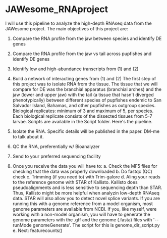 # JAWesome_RNAproject
I will use this pipeline to analyze the high-depth RNAseq data from the JAWesome project. The main objectives of this project are:
1. Compare the RNA profile from the jaw between species and identify DE genes
2. Compare the RNA profile from the jaw vs tail across pupfishes and identify DE genes
3. Identify low and high-abundance transcripts from (1) and (2)
4. Build a network of interacting genes from (1) and (2)
The first step of this project was to isolate RNA from the tissue. The tissue that we will compare for DE was the branchial apparatus (branchial arches) and the jaw (lower and upper jaw) with the tail (a tissue that hasn't diverged phenotypically) between different species of pupfishes endemic to San Salvador Island, Bahamas, and other pupfishes as outgroup species. Biological replicates: minimum of 3 and maximum of 5, per species. Each biological replicate consists of the dissected tissues from 5-7 larvae. 
Scripts are available in the Script folder.
Here's the pipeline. 

1. Isolate the RNA. Specific details will be published in the paper. DM-me to talk about it.
2. QC the RNA, preferentially w/ Bioanalyzer
3. Send to your preferred sequencing facility
4. Once you receive the data you will have to:
   a. Check the MF5 files for checking that the data was properly downloaded
   b. Do fastqc (QC) check
   c. Trimming (if you need to) with Trim-galore
   d. Aling your reads to the reference genome with STAR of Kallisto. Kallisto does pseudoalignments and is less sensitive to sequencing depth than STAR. Thus, Kallisto might be more helpful when analyzin  	low-depth RNAseq data. STAR will also allow you to detect novel splice variants. If you are running this with a genome reference from a model organism, most genome parameters are available from NCBI.      If you, like myself, were working with a non-model organism, you will have to generate the genome parameters with the .gff and the genome (.fasta) files with '--runMode genomeGenerate'. The script for      this is genome_dir_script.py
   e. Next: featurecounts()
   

